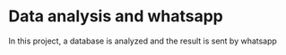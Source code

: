 # Data analysis and whatsapp
 In this project, a database is analyzed and the result is sent by whatsapp
